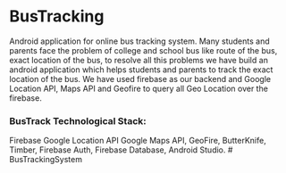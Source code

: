 # BusTracking
Android application for online bus tracking system.
Many students and parents face the problem of college and school bus like route of the bus, exact location of the bus, to resolve all this problems we have build an android application which helps students and parents to track the exact location of the bus. 
We have used firebase as our backend and Google Location API, Maps API and Geofire to query all Geo Location over the firebase.

### BusTrack Technological Stack:

Firebase Google Location API Google Maps API,
GeoFire,
ButterKnife,
Timber,
Firebase Auth,
Firebase Database,
Android Studio.
#   B u s T r a c k i n g S y s t e m  
 